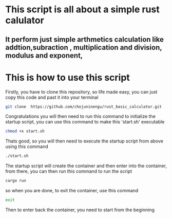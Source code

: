 # This script is all about a simple rust calulator 
## **It perform just simple arthmetics calculation like addtion,subraction , multiplication and division, modulus and exponent,**



# This is how to use this script
Firstly, you have to clone this repository, so life made easy, you can just copy this code and past it into your terminal 
```bash
git clone  https://github.com/chojuninengu/rust_basic_calculator.git
```
Congratulations
you will then need to run this command to initialize the startup script, you can use this command to make this 'start.sh' executable
```bash
chmod +x start.sh
```
Thats good, so you will then need to execute the startup script from above using this command
```bash
./start.sh
```
The startup script will create the container and then enter into the container, from there, you can then run this command to run the script 
```bash
cargo run
```
so when you are done, to exit the container, use this command 
```bash
exit
```
Then to enter back the container, you need to start from the beginning
